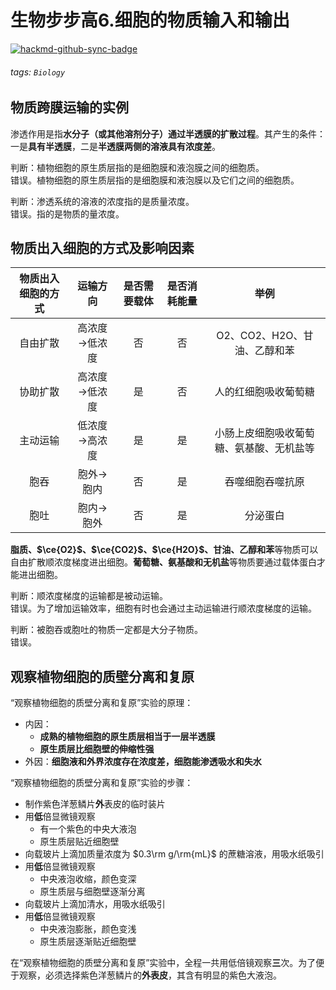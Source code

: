 # 生物步步高6.细胞的物质输入和输出

[![hackmd-github-sync-badge](https://hackmd.io/iLqHiuACTCmCZRwRyR_qwA/badge)](https://hackmd.io/iLqHiuACTCmCZRwRyR_qwA)

###### tags: `Biology`

## 物质跨膜运输的实例

渗透作用是指**水分子（或其他溶剂分子）通过半透膜的扩散过程**。其产生的条件：一是**具有半透膜**，二是**半透膜两侧的溶液具有浓度差**。

判断：植物细胞的原生质层指的是细胞膜和液泡膜之间的细胞质。  
错误。植物细胞的原生质层指的是细胞膜和液泡膜以及它们之间的细胞质。

判断：渗透系统的溶液的浓度指的是质量浓度。  
错误。指的是物质的量浓度。

## 物质出入细胞的方式及影响因素

|物质出入细胞的方式|运输方向|是否需要载体|是否消耗能量|举例|
|:-:|:-:|:-:|:-:|:-:|
|自由扩散|高浓度→低浓度|否|否|O2、CO2、H2O、甘油、乙醇和苯|
|协助扩散|高浓度→低浓度|是|否|人的红细胞吸收葡萄糖|
|主动运输|低浓度→高浓度|是|是|小肠上皮细胞吸收葡萄糖、氨基酸、无机盐等|
|胞吞|胞外→胞内|否|是|吞噬细胞吞噬抗原|
|胞吐|胞内→胞外|否|是|分泌蛋白|

**脂质、$\ce{O2}$、$\ce{CO2}$、$\ce{H2O}$、甘油、乙醇和苯**等物质可以自由扩散顺浓度梯度进出细胞。**葡萄糖、氨基酸和无机盐**等物质要通过载体蛋白才能进出细胞。

判断：顺浓度梯度的运输都是被动运输。  
错误。为了增加运输效率，细胞有时也会通过主动运输进行顺浓度梯度的运输。

判断：被胞吞或胞吐的物质一定都是大分子物质。  
错误。

## 观察植物细胞的质壁分离和复原

“观察植物细胞的质壁分离和复原”实验的原理：
- 内因：
  - **成熟的植物细胞的原生质层相当于一层半透膜**
  - **原生质层比细胞壁的伸缩性强**
- 外因：**细胞液和外界浓度存在浓度差，细胞能渗透吸水和失水**

“观察植物细胞的质壁分离和复原”实验的步骤：
- 制作紫色洋葱鳞片**外**表皮的临时装片
- 用**低**倍显微镜观察
  - 有一个紫色的中央大液泡
  - 原生质层贴近细胞壁
- 向载玻片上滴加质量浓度为 $0.3\rm g/\rm{mL}$ 的蔗糖溶液，用吸水纸吸引
- 用**低**倍显微镜观察
  - 中央液泡收缩，颜色变深
  - 原生质层与细胞壁逐渐分离
- 向载玻片上滴加清水，用吸水纸吸引
- 用**低**倍显微镜观察
  - 中央液泡膨胀，颜色变浅
  - 原生质层逐渐贴近细胞壁

在“观察植物细胞的质壁分离和复原”实验中，全程一共用低倍镜观察**三**次。为了便于观察，必须选择紫色洋葱鳞片的**外表皮**，其含有明显的紫色大液泡。